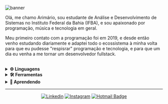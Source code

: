 ![banner](https://user-images.githubusercontent.com/64603070/102695401-eb025380-4205-11eb-9c85-37b6fe162f75.gif)

Olá, me chamo Arimário, sou estudante de Análise e Desenvolvimento de Sistemas no Instituto Federal da Bahia (IFBA), e sou apaixonado por programação, música e tecnologia em geral.

Meu primeiro contato com a programação foi em 2019, e desde então venho estudando diariamente e adaptei todo o ecossistema à minha volta para que eu pudesse "respisrar" programação e tecnologia, e para que um dia eu venha a me tornar um desenvolvedor fullstack.

<br>
<details>
<summary>
  <strong>⚙ Linguagens</strong>
</summary>
<br>

![HTML5](https://img.shields.io/badge/-HTML5-000000?style=flat&logo=html5)
![CSS3](https://img.shields.io/badge/-CSS3-000000?style=flat&logo=css3)
![JavaScript](https://img.shields.io/badge/-JavaScript-000000?style=flat&logo=javascript)
![PHP](https://img.shields.io/badge/-PHP-000000?style=flat&logo=PHP)
![SQL](https://img.shields.io/badge/-SQL-000000?style=flat&logo=MySQL)

</details>

<details>
<summary>
  <strong>🛠 Ferramentas</strong>
</summary>
<br>

![Git](https://img.shields.io/badge/-Git-000000?style=flat&logo=git)
![GitHub](https://img.shields.io/badge/-GitHub-000000?style=flat&logo=GitHub)
![MongoDB](https://img.shields.io/badge/-MongoDB-000000?style=flat&logo=mongodb)
![Figma](https://img.shields.io/badge/-Figma-000000?style=flat&logo=Figma)
![PHPMyAdmin](https://img.shields.io/badge/-phpMyAdmin-000000?style=flat&logo=phpMyAdmin)

</details>

<details>
<summary>
<strong>📝 Aprendendo</strong>
</summary>
<br>

![MySQL](https://img.shields.io/badge/-Ionic-000000?style=flat&logo=ionic)
![MySQL](https://img.shields.io/badge/-Angular-000000?style=flat&logo=angular)
![MySQL](https://img.shields.io/badge/-Typescript-000000?style=flat&logo=typescript)
![MySQL](https://img.shields.io/badge/-NodeJS-000000?style=flat&logo=node.js)

</details>

<hr/>
<div align="center">

[![Linkedin](https://img.shields.io/badge/-LinkedIn-blue?style=flat&logo=Linkedin&logoColor=white)](https://www.linkedin.com/in/arimario-jesus/)
[![Instagram](https://img.shields.io/badge/-Instagram-c13584?style=flat&labelColor=c13584&logo=instagram&logoColor=white)](https://www.instagram.com/codeeveryday)
[![Hotmail Badge](https://img.shields.io/badge/-Hotmail-0072C6?style=flat&logo=Microsoft-Outlook&link=mailto:arimario.jesus@hotmail.com)](mailto:arimario.jesus@hotmail.com)

</div>
